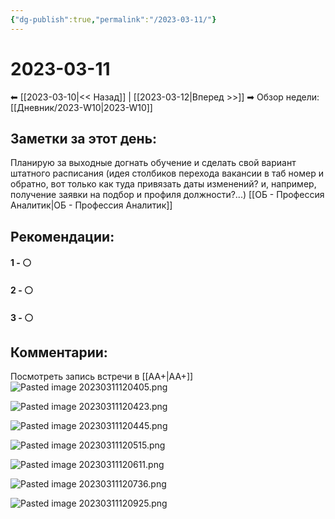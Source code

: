 ```yaml
---
{"dg-publish":true,"permalink":"/2023-03-11/"}
---
```


# 2023-03-11

⬅  [[2023-03-10\|<<  Назад]] | [[2023-03-12\|Вперед >>]]  ➡
Обзор недели: [[Дневник/2023-W10\|2023-W10]]


## Заметки за этот день:

Планирую за выходные догнать обучение и сделать свой вариант штатного расписания (идея столбиков перехода вакансии в таб номер и обратно, вот только как туда привязать даты изменений? и, например, получение заявки на подбор и профиля должности?...)
[[ОБ - Профессия Аналитик\|ОБ - Профессия Аналитик]]


## Рекомендации:

#### 1 - ⚪ 

#### 2 - ⚪ 

#### 3 - ⚪ 


## Комментарии:

Посмотреть запись встречи в [[АА+\|АА+]]
![Pasted image 20230311120405.png](/img/user/Pasted%20image%2020230311120405.png)

![Pasted image 20230311120423.png](/img/user/Pasted%20image%2020230311120423.png)

![Pasted image 20230311120445.png](/img/user/Pasted%20image%2020230311120445.png)

![Pasted image 20230311120515.png](/img/user/Pasted%20image%2020230311120515.png)

![Pasted image 20230311120611.png](/img/user/Pasted%20image%2020230311120611.png)

![Pasted image 20230311120736.png](/img/user/Pasted%20image%2020230311120736.png)

![Pasted image 20230311120925.png](/img/user/Pasted%20image%2020230311120925.png)

